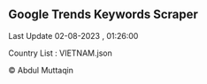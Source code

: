 

## Google Trends Keywords Scraper 
 
Last Update 02-08-2023 , 01:26:00

Country List :
VIETNAM.json



© Abdul Muttaqin 
